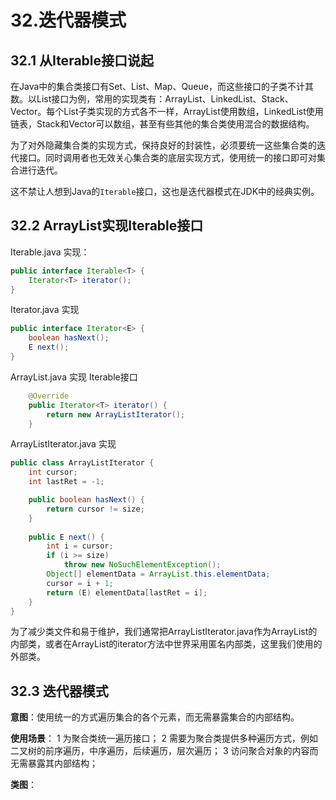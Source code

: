 # 32.迭代器模式

## 32.1 从Iterable接口说起

  在Java中的集合类接口有Set、List、Map、Queue，而这些接口的子类不计其数。以List接口为例，常用的实现类有：ArrayList、LinkedList、Stack、Vector。每个List子类实现的方式各不一样，ArrayList使用数组，LinkedList使用链表，Stack和Vector可以数组，甚至有些其他的集合类使用混合的数据结构。

  为了对外隐藏集合类的实现方式，保持良好的封装性，必须要统一这些集合类的迭代接口。同时调用者也无效关心集合类的底层实现方式，使用统一的接口即可对集合进行迭代。
  
  这不禁让人想到Java的`Iterable`接口，这也是迭代器模式在JDK中的经典实例。

## 32.2 ArrayList实现Iterable接口

Iterable.java 实现：
```Java
public interface Iterable<T> {
    Iterator<T> iterator();
}
```
Iterator.java 实现
```Java
public interface Iterator<E> {
	boolean hasNext();
	E next();
}
```
ArrayList.java 实现 Iterable接口
```Java
	@Override
	public Iterator<T> iterator() {
		return new ArrayListIterator();
	}
```

ArrayListIterator.java 实现
```Java 
public class ArrayListIterator {
	int cursor;
	int lastRet = -1; 

	public boolean hasNext() {
	    return cursor != size;
	}
	
	public E next() {
	    int i = cursor;
	    if (i >= size)
	        throw new NoSuchElementException();
	    Object[] elementData = ArrayList.this.elementData;
	    cursor = i + 1;
	    return (E) elementData[lastRet = i];
	}
}
```

为了减少类文件和易于维护，我们通常把ArrayListIterator.java作为ArrayList的内部类，或者在ArrayList的iterator方法中世界采用匿名内部类，这里我们使用的外部类。

## 32.3 迭代器模式

**意图**：使用统一的方式遍历集合的各个元素，而无需暴露集合的内部结构。

**使用场景**：
	1 为聚合类统一遍历接口；
	2 需要为聚合类提供多种遍历方式，例如二叉树的前序遍历，中序遍历，后续遍历，层次遍历；
	3 访问聚合对象的内容而无需暴露其内部结构；
	
**类图**：
